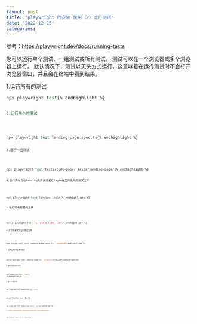 ```yaml
---
layout: post
title: "playwright 的安装 使用（2）运行测试"
date: "2022-12-15"
categories: 
---
```

<p>参考：<a href="https://playwright.dev/docs/running-tests">https://playwright.dev/docs/running-tests</a></p>

<p>您可以运行单个测试、一组测试或所有测试。 测试可以在一个浏览器或多个浏览器上运行。 默认情况下，测试以无头方式运行，这意味着在运行测试时不会打开浏览器窗口，并且会在终端中看到结果。</p>

<p>1.运行所有的测试</p>

<pre>
<code><span style="color:#393a34">npx playwright <span style="color:#116329">test</span></span>{% endhighlight %}

<p><code><span style="color:#393a34"><span style="color:#116329">2.运行单个的测试</span></span></code></p>

<pre>
<code><span style="color:#393a34">npx playwright <span style="color:#116329">test</span> landing-page.spec.ts</span>{% endhighlight %}

<p><code><span style="color:#393a34">3.运行一组测试</span></code></p>

<pre>
<code><span style="color:#393a34">npx playwright <span style="color:#116329">test</span> tests/todo-page/ tests/landing-page/</span>{% endhighlight %}

<p><code>4.运行所有含有landing文件夹或者在login在文件名中的测试文件</code></p>

<pre>
<code><span style="color:#393a34">npx playwright <span style="color:#116329">test</span> landing login</span>{% endhighlight %}

<p><code>5.</code>运行带有标题的文件</p>

<pre>
<code><span style="color:#393a34">npx playwright <span style="color:#116329">test</span> <span style="color:#e36209">-g</span> <span style="color:#c6105f">&quot;add a todo item&quot;</span></span>{% endhighlight %}

<p><code>6.在引导模式下运行测试文件</code></p>

<pre>
<code><span style="color:#393a34">npx playwright <span style="color:#116329">test</span> landing-page.spec.ts <span style="color:#e36209">--headed</span></span>{% endhighlight %}

<p><code>7.在特定的项目进行测试</code></p>

<pre>
<code><span style="color:#393a34">npx playwright <span style="color:#116329">test</span> landing-page.ts <span style="color:#e36209">--project</span><span style="color:#d73a49">=</span>chromium</span>{% endhighlight %}

<p><code><span style="color:#393a34">8.调试所有的测试文件</span></code></p>

<pre>
<code><span style="color:#393a34">npx playwright <span style="color:#116329">test</span> <span style="color:#e36209">--debug</span>
</span>{% endhighlight %}

<p><code><span style="color:#393a34">9.调试一个测试文件</span></code></p>

<pre>
<code><span style="color:#393a34">npx playwright <span style="color:#116329">test</span> example.spec.ts <span style="color:#e36209">--debug</span></span></code>
</pre>

<p>10.从行号调试测试 <code>test(..</code>被定义为：</p>

<pre>
<code><span style="color:#393a34">npx playwright <span style="color:#116329">test</span> example.spec.ts:42 <span style="color:#e36209">--debug</span></span>{% endhighlight %}

<p><code><span style="color:#393a34"><span style="color:#e36209">11.测试报告（如果测试出现错误，就会自动出现html的测试报告，点击可以查看错误的详情）</span></span></code></p>

<pre>
<code><span style="color:#393a34">npx playwright show-report</span>{% endhighlight %}

